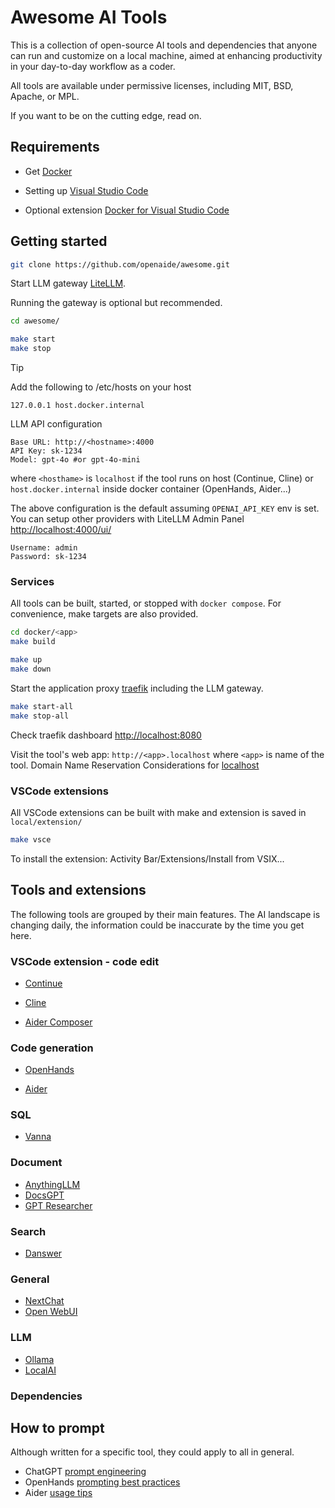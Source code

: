 # Awesome AI Tools

This is a collection of open-source AI tools and dependencies that anyone can run and customize on a local machine, aimed at enhancing productivity in your day-to-day workflow as a coder.

All tools are available under permissive licenses, including MIT, BSD, Apache, or MPL.

If you want to be on the cutting edge, read on.

## Requirements

* Get [Docker](https://docs.docker.com/get-started/get-docker/)

* Setting up [Visual Studio Code](https://code.visualstudio.com/docs/setup/setup-overview)

* Optional extension [Docker for Visual Studio Code](https://marketplace.visualstudio.com/items?itemName=ms-azuretools.vscode-docker)

## Getting started

```bash
git clone https://github.com/openaide/awesome.git
```

Start LLM gateway [LiteLLM](https://github.com/BerriAI/litellm).

Running the gateway is optional but recommended.

```bash
cd awesome/

make start
make stop
```

> [!TIP]
>
> Add the following to /etc/hosts on your host
>
>`127.0.0.1 host.docker.internal`
>

LLM API configuration

```text
Base URL: http://<hostname>:4000
API Key: sk-1234
Model: gpt-4o #or gpt-4o-mini
```

where `<hosthame>` is `localhost` if the tool runs on host (Continue, Cline) or `host.docker.internal` inside docker container (OpenHands, Aider...)

The above configuration is the default assuming `OPENAI_API_KEY` env is set.
You can setup other providers with LiteLLM Admin Panel [http://localhost:4000/ui/](http://localhost:4000/ui/)

```text
Username: admin
Password: sk-1234
```

### Services

All tools can be built, started, or stopped with `docker compose`. For convenience, make targets are also provided.

```bash
cd docker/<app>
make build

make up
make down
```

Start the application proxy [traefik](https://doc.traefik.io/traefik/) including the LLM gateway.

```bash
make start-all
make stop-all
```

Check traefik dashboard [http://localhost:8080](http://localhost:8080)

Visit the tool's web app: `http://<app>.localhost` where `<app>` is name of the tool.
Domain Name Reservation Considerations for [localhost](https://www.rfc-editor.org/rfc/rfc6761)

### VSCode extensions

All VSCode extensions can be built with make and extension is saved in `local/extension/`

```bash
make vsce
```

To install the extension: Activity Bar/Extensions/Install from VSIX...

## Tools and extensions

The following tools are grouped by their main features. The AI landscape is changing daily, the information could be inaccurate by the time you get here.

### VSCode extension - code edit

* [Continue](https://github.com/continuedev/continue)

* [Cline](https://github.com/cline/cline.git)

* [Aider Composer](https://github.com/lee88688/aider-composer.git)

### Code generation

* [OpenHands](https://docs.all-hands.dev/)

* [Aider](https://aider.chat/docs/usage/browser.html)

### SQL

* [Vanna](docker/vanna/README.md)

### Document

* [AnythingLLM](https://docs.anythingllm.com/)
* [DocsGPT](https://docs.docsgpt.cloud/)
* [GPT Researcher](docker/gpt-researcher/README.md)

### Search

* [Danswer](docker/danswer/README.md)

### General

* [NextChat](https://github.com/ChatGPTNextWeb/ChatGPT-Next-Web)
* [Open WebUI](https://docs.openwebui.com/)

### LLM

* [Ollama](https://github.com/ollama/ollama?tab=readme-ov-file)
* [LocalAI](https://github.com/mudler/LocalAI?tab=readme-ov-file)

### Dependencies

## How to prompt

Although written for a specific tool, they could apply to all in general.

* ChatGPT [prompt engineering](https://platform.openai.com/docs/guides/prompt-engineering)
* OpenHands [prompting best practices](https://docs.all-hands.dev/modules/usage/prompting-best-practices)
* Aider [usage tips](https://aider.chat/docs/usage/tips.html)